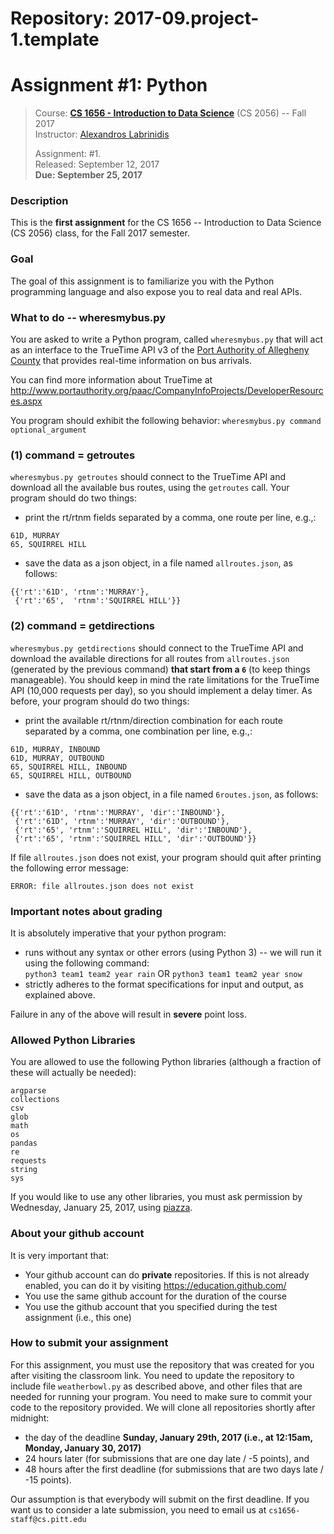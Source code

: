 # Repository: 2017-09.project-1.template
# Assignment #1: Python 

> Course: **[CS 1656 - Introduction to Data Science](http://cs1656.org)** (CS 2056) -- Fall 2017    
> Instructor: [Alexandros Labrinidis](http://labrinidis.cs.pitt.edu)  
> 
> Assignment: #1.  
> Released: September 12, 2017  
> **Due:      September 25, 2017**

### Description
This is the **first assignment** for the CS 1656 -- Introduction to Data Science (CS 2056) class, for the Fall 2017 semester.

### Goal
The goal of this assignment is to familiarize you with the Python programming language and also expose you to real data and real APIs.

### What to do -- wheresmybus.py
You are asked to write a Python program, called `wheresmybus.py` that will act as an interface to the TrueTime API v3 of the [Port Authority of Allegheny County](http://www.portauthority.org/paac/) that provides real-time information on bus arrivals.

You can find more information about TrueTime at <http://www.portauthority.org/paac/CompanyInfoProjects/DeveloperResources.aspx>

You program should exhibit the following behavior:
`wheresmybus.py command optional_argument`

### (1) command = getroutes
`wheresmybus.py getroutes` should connect to the TrueTime API and download all the available bus routes, using the `getroutes` call. Your program should do two things:
* print the rt/rtnm fields separated by a comma, one route per line, e.g.,:
```
61D, MURRAY
65, SQUIRREL HILL
```
* save the data as a json object, in a file named `allroutes.json`, as follows:
```
{{'rt':'61D', 'rtnm':'MURRAY'},
 {'rt':'65',  'rtnm':'SQUIRREL HILL'}}
```

### (2) command = getdirections
`wheresmybus.py getdirections` should connect to the TrueTime API and download the available directions for all routes from `allroutes.json` (generated by the previous command) **that start from a `6`** (to keep things manageable). You should keep in mind the rate limitations for the TrueTime API (10,000 requests per day), so you should implement a delay timer. As before, your program should do two things:
* print the available rt/rtnm/direction combination for each route separated by a comma, one combination per line, e.g.,:
```
61D, MURRAY, INBOUND
61D, MURRAY, OUTBOUND
65, SQUIRREL HILL, INBOUND
65, SQUIRREL HILL, OUTBOUND
```
* save the data as a json object, in a file named `6routes.json`, as follows:
```
{{'rt':'61D', 'rtnm':'MURRAY', 'dir':'INBOUND'},
 {'rt':'61D', 'rtnm':'MURRAY', 'dir':'OUTBOUND'},
 {'rt':'65', 'rtnm':'SQUIRREL HILL', 'dir':'INBOUND'},
 {'rt':'65', 'rtnm':'SQUIRREL HILL', 'dir':'OUTBOUND'}}
```
If file `allroutes.json` does not exist, your program should quit after printing the following error message:
```
ERROR: file allroutes.json does not exist
```




 
### Important notes about grading
It is absolutely imperative that your python program:  
* runs without any syntax or other errors (using Python 3) -- we will run it using the following command:  
`python3 team1 team2 year rain` OR `python3 team1 team2 year snow`  
* strictly adheres to the format specifications for input and output, as explained above.     

Failure in any of the above will result in **severe** point loss. 


### Allowed Python Libraries
You are allowed to use the following Python libraries (although a fraction of these will actually be needed):
```
argparse
collections
csv
glob
math 
os
pandas
re
requests
string
sys
```
If you would like to use any other libraries, you must ask permission by Wednesday, January 25, 2017, using [piazza](http://piazza.cs1656.org).


### About your github account
It is very important that:  
* Your github account can do **private** repositories. If this is not already enabled, you can do it by visiting <https://education.github.com/>  
* You use the same github account for the duration of the course  
* You use the github account that you specified during the test assignment (i.e., this one)  

### How to submit your assignment
For this assignment, you must use the repository that was created for you after visiting the classroom link. You need to update the repository to include file `weatherbowl.py` as described above, and other files that are needed for running your program. You need to make sure to commit your code to the repository provided. We will clone all repositories shortly after midnight:  
* the day of the deadline **Sunday, January 29th, 2017 (i.e., at 12:15am, Monday, January 30, 2017)**  
* 24 hours later (for submissions that are one day late / -5 points), and  
* 48 hours after the first deadline (for submissions that are two days late / -15 points). 

Our assumption is that everybody will submit on the first deadline. If you want us to consider a late submission, you need to email us at `cs1656-staff@cs.pitt.edu`
